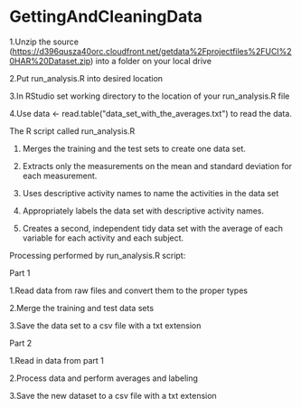 GettingAndCleaningData
======================

1.Unzip the source (https://d396qusza40orc.cloudfront.net/getdata%2Fprojectfiles%2FUCI%20HAR%20Dataset.zip) into a folder on your local drive

2.Put run_analysis.R into desired location

3.In RStudio set working directory to the location of your run_analysis.R file

4.Use data <- read.table("data_set_with_the_averages.txt") to read the data. 


The R script called run_analysis.R

1. Merges the training and the test sets to create one data set.

2. Extracts only the measurements on the mean and standard deviation for each measurement. 

3. Uses descriptive activity names to name the activities in the data set

4. Appropriately labels the data set with descriptive activity names. 

5. Creates a second, independent tidy data set with the average of each variable for each activity and each subject. 

Processing performed by run_analysis.R script:

Part 1

1.Read data from raw files and convert them to the proper types

2.Merge the training and test data sets

3.Save the data set to a csv file with a txt extension

Part 2

1.Read in data from part 1

2.Process data and perform averages and labeling 

3.Save the new dataset to a csv file with a txt extension

